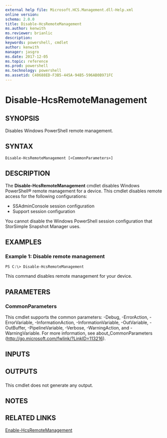 ```yaml
---
external help file: Microsoft.HCS.Management.dll-Help.xml
online version: 
schema: 2.0.0
title: Disable-HcsRemoteManagement
ms.author: kenwith
ms.reviewer: brianlic
description: 
keywords: powershell, cmdlet
author: kenwith
manager: jasgro
ms.date: 2017-12-05
ms.topic: reference
ms.prod: powershell
ms.technology: powershell
ms.assetid: C40688ED-F3B5-445A-94B5-596AB0B971FC
---
```


# Disable-HcsRemoteManagement

## SYNOPSIS
Disables Windows PowerShell remote management.

## SYNTAX

```
Disable-HcsRemoteManagement [<CommonParameters>]
```

## DESCRIPTION
The **Disable-HcsRemoteManagement** cmdlet disables Windows PowerShell® remote management for a device.
This cmdlet disables remote access for the following configurations: 

- SSAdminConsole session configuration
- Support session configuration

You cannot disable the Windows PowerShell session configuration that StorSimple Snapshot Manager uses.

## EXAMPLES

### Example 1: Disable remote management
```
PS C:\> Disable-HcsRemoteManagement
```

This command disables remote management for your device.

## PARAMETERS

### CommonParameters
This cmdlet supports the common parameters: -Debug, -ErrorAction, -ErrorVariable, -InformationAction, -InformationVariable, -OutVariable, -OutBuffer, -PipelineVariable, -Verbose, -WarningAction, and -WarningVariable. For more information, see about_CommonParameters (http://go.microsoft.com/fwlink/?LinkID=113216).

## INPUTS

## OUTPUTS

###  
This cmdlet does not generate any output.

## NOTES

## RELATED LINKS

[Enable-HcsRemoteManagement](./Enable-HcsRemoteManagement.md)
